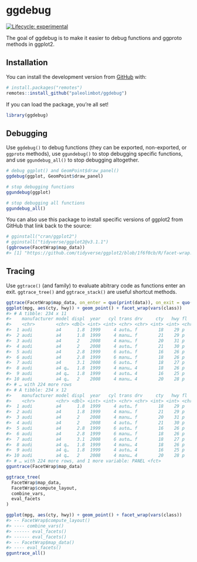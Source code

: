 
<!-- README.md is generated from README.Rmd. Please edit that file -->

# ggdebug

<!-- badges: start -->

[![Lifecycle:
experimental](https://img.shields.io/badge/lifecycle-experimental-orange.svg)](https://www.tidyverse.org/lifecycle/#experimental)
<!-- badges: end -->

The goal of ggdebug is to make it easier to debug functions and ggproto
methods in ggplot2.

## Installation

You can install the development version from
[GitHub](https://github.com/) with:

``` r
# install.packages("remotes")
remotes::install_github("paleolimbot/ggdebug")
```

If you can load the package, you’re all set\!

``` r
library(ggdebug)
```

## Debugging

Use `ggdebug()` to debug functions (they can be exported, non-exported,
or `ggproto` methods), use `ggundebug()` to stop debugging specific
functions, and use `ggundebug_all()` to stop debugging altogether.

``` r
# debug ggplot() and GeomPoint$draw_panel()
ggdebug(ggplot, GeomPoint$draw_panel)

# stop debugging functions
ggundebug(ggplot)

# stop debugging all functions
ggundebug_all()
```

You can also use this package to install specific versions of ggplot2
from GitHub that link back to the source:

``` r
# gginstall("cran/ggplot2")
# gginstall("tidyverse/ggplot2@v3.1.1")
(ggbrowse(FacetWrap$map_data))
#> [1] "https://github.com/tidyverse/ggplot2/blob/1f6f0cb/R/facet-wrap.r#L181-L214"
```

## Tracing

Use `ggtrace()` (and family) to evaluate abitrary code as functions
enter an exit. `ggtrace_tree()` and `ggtrace_stack()` are useful
shortcut
methods.

``` r
ggtrace(FacetWrap$map_data, on_enter = quo(print(data)), on_exit = quo(print(data)))
ggplot(mpg, aes(cty, hwy)) + geom_point() + facet_wrap(vars(class))
#> # A tibble: 234 x 11
#>    manufacturer model displ  year   cyl trans drv     cty   hwy fl    class
#>    <chr>        <chr> <dbl> <int> <int> <chr> <chr> <int> <int> <chr> <chr>
#>  1 audi         a4      1.8  1999     4 auto… f        18    29 p     comp…
#>  2 audi         a4      1.8  1999     4 manu… f        21    29 p     comp…
#>  3 audi         a4      2    2008     4 manu… f        20    31 p     comp…
#>  4 audi         a4      2    2008     4 auto… f        21    30 p     comp…
#>  5 audi         a4      2.8  1999     6 auto… f        16    26 p     comp…
#>  6 audi         a4      2.8  1999     6 manu… f        18    26 p     comp…
#>  7 audi         a4      3.1  2008     6 auto… f        18    27 p     comp…
#>  8 audi         a4 q…   1.8  1999     4 manu… 4        18    26 p     comp…
#>  9 audi         a4 q…   1.8  1999     4 auto… 4        16    25 p     comp…
#> 10 audi         a4 q…   2    2008     4 manu… 4        20    28 p     comp…
#> # … with 224 more rows
#> # A tibble: 234 x 12
#>    manufacturer model displ  year   cyl trans drv     cty   hwy fl    class
#>    <chr>        <chr> <dbl> <int> <int> <chr> <chr> <int> <int> <chr> <chr>
#>  1 audi         a4      1.8  1999     4 auto… f        18    29 p     comp…
#>  2 audi         a4      1.8  1999     4 manu… f        21    29 p     comp…
#>  3 audi         a4      2    2008     4 manu… f        20    31 p     comp…
#>  4 audi         a4      2    2008     4 auto… f        21    30 p     comp…
#>  5 audi         a4      2.8  1999     6 auto… f        16    26 p     comp…
#>  6 audi         a4      2.8  1999     6 manu… f        18    26 p     comp…
#>  7 audi         a4      3.1  2008     6 auto… f        18    27 p     comp…
#>  8 audi         a4 q…   1.8  1999     4 manu… 4        18    26 p     comp…
#>  9 audi         a4 q…   1.8  1999     4 auto… 4        16    25 p     comp…
#> 10 audi         a4 q…   2    2008     4 manu… 4        20    28 p     comp…
#> # … with 224 more rows, and 1 more variable: PANEL <fct>
gguntrace(FacetWrap$map_data)
```

``` r
ggtrace_tree(
  FacetWrap$map_data, 
  FacetWrap$compute_layout,
  combine_vars,
  eval_facets
)

ggplot(mpg, aes(cty, hwy)) + geom_point() + facet_wrap(vars(class))
#> -- FacetWrap$compute_layout()
#> ---- combine_vars()
#> ------ eval_facets()
#> ------ eval_facets()
#> -- FacetWrap$map_data()
#> ---- eval_facets()
gguntrace_all()
```
